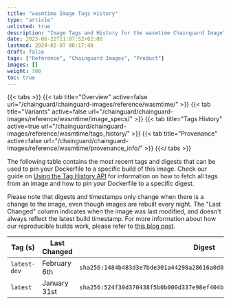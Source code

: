 ```yaml
---
title: "wasmtime Image Tags History"
type: "article"
unlisted: true
description: "Image Tags and History for the wasmtime Chainguard Image"
date: 2023-06-22T11:07:52+02:00
lastmod: 2024-02-07 00:17:48
draft: false
tags: ["Reference", "Chainguard Images", "Product"]
images: []
weight: 700
toc: true
---
```


{{< tabs >}}
{{< tab title="Overview" active=false url="/chainguard/chainguard-images/reference/wasmtime/" >}}
{{< tab title="Variants" active=false url="/chainguard/chainguard-images/reference/wasmtime/image_specs/" >}}
{{< tab title="Tags History" active=true url="/chainguard/chainguard-images/reference/wasmtime/tags_history/" >}}
{{< tab title="Provenance" active=false url="/chainguard/chainguard-images/reference/wasmtime/provenance_info/" >}}
{{</ tabs >}}

The following table contains the most recent tags and digests that can be used to pin your Dockerfile to a specific build of this image. Check our guide on [Using the Tag History API](/chainguard/chainguard-images/using-the-tag-history-api/) for information on how to fetch all tags from an image and how to pin your Dockerfile to a specific digest.

Please note that digests and timestamps only change when there is a change to the image, even though images are rebuilt every night. The "Last Changed" column indicates when the image was last modified, and doesn't always reflect the latest build timestamp. For more information about how our reproducible builds work, please refer to [this blog post](https://www.chainguard.dev/unchained/reproducing-chainguards-reproducible-image-builds).

| Tag (s)       | Last Changed | Digest                                                                    |
|---------------|--------------|---------------------------------------------------------------------------|
|  `latest-dev` | February 6th | `sha256:1484b483d3e7bde301a44298a28616a0d07a6bcb220481cb0a60e52416aadfd3` |
|  `latest`     | January 31st | `sha256:524f30d370438f5b0b000d337e98ef404b1c8d2b6827022ff821d042460ad8fd` |

